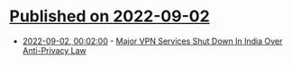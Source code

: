 # [Published on 2022-09-02](index.md)

* [2022-09-02, 00:02:00](https://yro.slashdot.org/story/22/09/01/2020254/major-vpn-services-shut-down-in-india-over-anti-privacy-law?utm_source=rss1.0mainlinkanon&utm_medium=feed) - [Major VPN Services Shut Down In India Over Anti-Privacy Law](https://yro.slashdot.org/story/22/09/01/2020254/major-vpn-services-shut-down-in-india-over-anti-privacy-law?utm_source=rss1.0mainlinkanon&utm_medium=feed)
